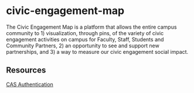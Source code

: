 # civic-engagement-map
The Civic Engagement Map is a platform that allows the entire campus community to 1) visualization,  through pins, of the variety of civic engagement activities on campus for Faculty, Staff, Students and Community Partners, 2) an opportunity to see and support new partnerships, and 3) a way to measure our civic engagement social impact.

## Resources

[CAS Authentication](https://apereo.github.io/cas/4.2.x/protocol/CAS-Protocol.html)
